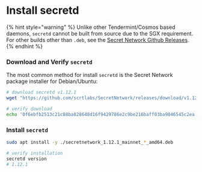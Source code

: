 # Install secretd

{% hint style="warning" %}
Unlike other Tendermint/Cosmos based daemons, `secretd` cannot be built from source due to the SGX requirement. For other builds other than `.deb`, see the [Secret Network Github Releases](https://github.com/scrtlabs/SecretNetwork/releases).
{% endhint %}

### Download and Verify `secretd` <a href="#_1-download-the-secret-network-package-installer-for-debian-ubuntu" id="_1-download-the-secret-network-package-installer-for-debian-ubuntu"></a>

The most common method for install `secretd` is the Secret Network package installer for Debian/Ubuntu:

```bash
# download secretd v1.12.1
wget "https://github.com/scrtlabs/SecretNetwork/releases/download/v1.12.1/secretnetwork_1.12.1_mainnet_goleveldb_amd64.deb"

# verify download
echo '0f6ebfb2513c21c88ba828648d16f9429786e2c9be216baff03ba9846545c2ea secretnetwork_1.12.1_mainnet_goleveldb_amd64.deb' | sha256sum --check
```

### Install `secretd` <a href="#_2-install-the-package" id="_2-install-the-package"></a>

```bash
sudo apt install -y ./secretnetwork_1.12.1_mainnet_*_amd64.deb

# verify installation
secretd version
# 1.12.1
```
